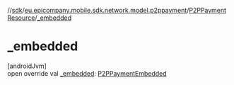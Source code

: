 //[sdk](../../../index.md)/[eu.epicompany.mobile.sdk.network.model.p2ppayment](../index.md)/[P2PPaymentResource](index.md)/[_embedded](_embedded.md)

# _embedded

[androidJvm]\
open override val [_embedded](_embedded.md): [P2PPaymentEmbedded](../-p2-p-payment-embedded/index.md)
